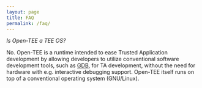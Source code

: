 ```yaml
---
layout: page
title: FAQ
permalink: /faq/
---
```


_Is Open-TEE a TEE OS?_

No. Open-TEE is a runtime intended to ease Trusted Application
development by allowing developers to utilize conventional software
development tools, such as [GDB](https://www.gnu.org/software/gdb/),
for TA development, without the need for hardware with e.g.
interactive debugging support. Open-TEE itself runs on top of a
conventional operating system (GNU/Linux). 
